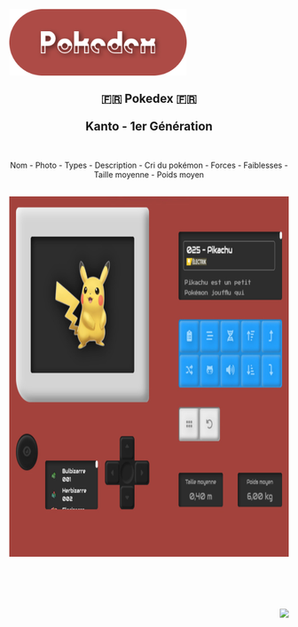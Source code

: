 <div align="center" style="display: flex">
  <img height="120px" src="./src/assets/readme_title.png" alt="Pokedex Logo" />
</div>

<div align="center">

  ## 🇫🇷 Pokedex 🇫🇷  <br><br>  Kanto - 1er Génération
  
</div>

<br>


<div align="center" display="inline-block">
  <p>Nom - Photo - Types - Description - Cri du pokémon - Forces - Faiblesses - Taille moyenne - Poids moyen </p>

  <br>
  
  <img align="center" width="650px" height="650px" src="./src/assets/forReadMe.jpg" alt="Pokedex avec pikachu" /> 
</div>


<br><br>


##

<br>

<img align="right" src="https://badgen.net/badge/Made with ❤️ by/Fabio R. Lopes/AD4B46?icon=" />

<br>
